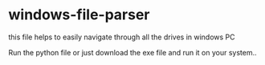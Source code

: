 # windows-file-parser
this file helps to easily navigate through all the drives in windows PC


Run the python file or just download the exe file and run it on your system..
